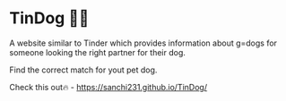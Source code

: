 # TinDog 🐶💞

A website similar to Tinder which provides information about g=dogs for someone looking the right partner for their dog.

Find the correct match for yout pet dog.


Check this out:fire: - https://sanchi231.github.io/TinDog/
